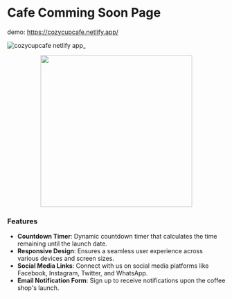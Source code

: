 # Cafe Comming Soon Page

demo: https://cozycupcafe.netlify.app/

![cozycupcafe netlify app_](https://github.com/ZihadHossainNayem/Cafe-Coming-Soon-Page/assets/30808845/43dcdeed-a62b-4e6a-96c2-be7a2deb329e)

<p align="center">
  <img src="https://github.com/ZihadHossainNayem/Cafe-Coming-Soon-Page/assets/30808845/10b35208-2246-40ff-8e11-113eebf9d215" width="350">
</p>

### Features

- **Countdown Timer**: Dynamic countdown timer that calculates the time remaining until the launch date.
- **Responsive Design**: Ensures a seamless user experience across various devices and screen sizes.
- **Social Media Links**: Connect with us on social media platforms like Facebook, Instagram, Twitter, and WhatsApp.
- **Email Notification Form**: Sign up to receive notifications upon the coffee shop's launch.
